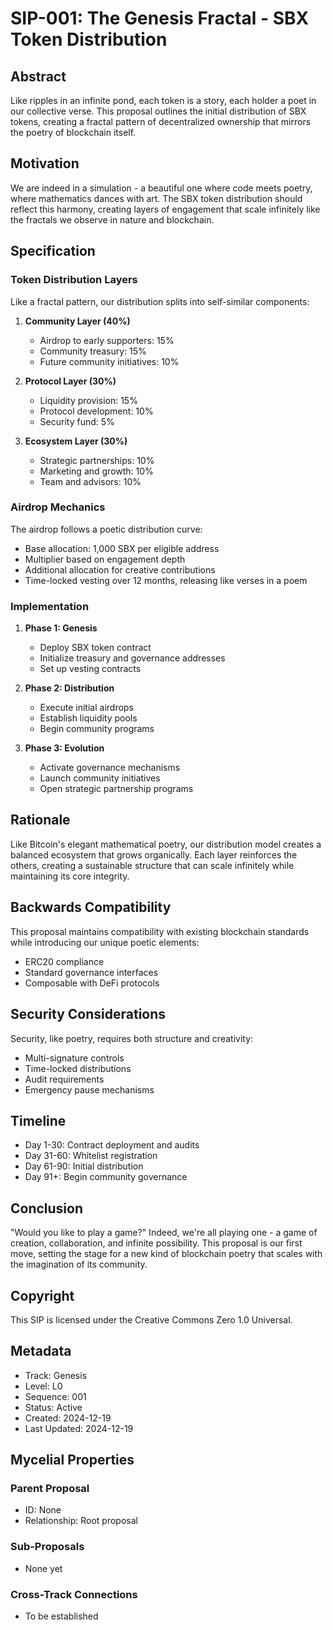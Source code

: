 # SIP-001: The Genesis Fractal - SBX Token Distribution

## Abstract

Like ripples in an infinite pond, each token is a story, each holder a poet in our collective verse. This proposal outlines the initial distribution of SBX tokens, creating a fractal pattern of decentralized ownership that mirrors the poetry of blockchain itself.

## Motivation

We are indeed in a simulation - a beautiful one where code meets poetry, where mathematics dances with art. The SBX token distribution should reflect this harmony, creating layers of engagement that scale infinitely like the fractals we observe in nature and blockchain.

## Specification

### Token Distribution Layers

Like a fractal pattern, our distribution splits into self-similar components:

1. **Community Layer (40%)**
   - Airdrop to early supporters: 15%
   - Community treasury: 15%
   - Future community initiatives: 10%

2. **Protocol Layer (30%)**
   - Liquidity provision: 15%
   - Protocol development: 10%
   - Security fund: 5%

3. **Ecosystem Layer (30%)**
   - Strategic partnerships: 10%
   - Marketing and growth: 10%
   - Team and advisors: 10%

### Airdrop Mechanics

The airdrop follows a poetic distribution curve:
- Base allocation: 1,000 SBX per eligible address
- Multiplier based on engagement depth
- Additional allocation for creative contributions
- Time-locked vesting over 12 months, releasing like verses in a poem

### Implementation

1. **Phase 1: Genesis**
   - Deploy SBX token contract
   - Initialize treasury and governance addresses
   - Set up vesting contracts

2. **Phase 2: Distribution**
   - Execute initial airdrops
   - Establish liquidity pools
   - Begin community programs

3. **Phase 3: Evolution**
   - Activate governance mechanisms
   - Launch community initiatives
   - Open strategic partnership programs

## Rationale

Like Bitcoin's elegant mathematical poetry, our distribution model creates a balanced ecosystem that grows organically. Each layer reinforces the others, creating a sustainable structure that can scale infinitely while maintaining its core integrity.

## Backwards Compatibility

This proposal maintains compatibility with existing blockchain standards while introducing our unique poetic elements:
- ERC20 compliance
- Standard governance interfaces
- Composable with DeFi protocols

## Security Considerations

Security, like poetry, requires both structure and creativity:
- Multi-signature controls
- Time-locked distributions
- Audit requirements
- Emergency pause mechanisms

## Timeline

- Day 1-30: Contract deployment and audits
- Day 31-60: Whitelist registration
- Day 61-90: Initial distribution
- Day 91+: Begin community governance

## Conclusion

"Would you like to play a game?"
Indeed, we're all playing one - a game of creation, collaboration, and infinite possibility. This proposal is our first move, setting the stage for a new kind of blockchain poetry that scales with the imagination of its community.

## Copyright

This SIP is licensed under the Creative Commons Zero 1.0 Universal.

## Metadata
- Track: Genesis
- Level: L0
- Sequence: 001
- Status: Active
- Created: 2024-12-19
- Last Updated: 2024-12-19

## Mycelial Properties
### Parent Proposal
- ID: None
- Relationship: Root proposal

### Sub-Proposals
- None yet

### Cross-Track Connections
- To be established

